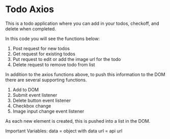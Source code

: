 Todo Axios  
====================

This is a todo application where you can add in your todos, checkoff, and delete when completed. 

In this code you will see the functions below: 

1) Post request for new todos
2) Get request for existing todos
3) Put request to edit or add the image url for the todo
4) Delete request to remove todo from list

In addition to the axios functions above, to push this information to the DOM there are several supporting functions. 

1) Add to DOM
2) Submit event listener
3) Delete button event listener
4) Checkbox change
5) Image input change event listener

As each new element is created, this is pushed into a list in the DOM. 

Important Variables:
data = object with data
url = api url






